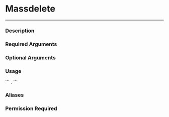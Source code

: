 # Massdelete
---
### Description

### Required Arguments

### Optional Arguments

### Usage
\`\`\`
.
\`\`\`
### Aliases

### Permission Required
